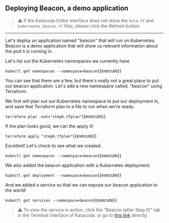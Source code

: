 ## Deploying Beacon, a demo application

> ⚠️ If the Katacoda Editor interface does not show the `helm.tf` and `kubernetes_beacon.tf` files, please click the <i class="fa fa-sync"></i> Refresh button.

---

Let's deploy an application named "beacon" that will run on Kubernetes. Beacon is a demo application that will show us relevant information about the pod it is running in.

Let's list out the Kubernetes namespaces we currently have

`kubectl get namespaces --namespace=beacon`{{execute}}

You can see that there are a few, but there's really not a great place to put our beacon application. Let's add a new namespace called, "beacon" using Terraform.

We first will plan out our Kubernetes namespace to put our deployment in, and save that Terraform plan to a file to run when we're ready.

`terraform plan -out="step6.tfplan"`{{execute}}

If the plan looks good, we can the apply it!

`terraform apply "step6.tfplan"`{{execute}}

Excellent! Let's check to see what we created:

`kubectl get namespaces --namespace=beacon`{{execute}}

We also added the beacon application with a Kubernetes deployment:

`kubectl get deployment --namespace=beacon`{{execute}}

And we added a service so that we can expose our beacon application to the world!

`kubectl get services --namespace=beacon`{{execute}}

> ⚠️ To view the service in action, click the "Beacon (after Step 6)" tab in the Terminal interface of Katacoda. or go to [this link](https://[[HOST_SUBDOMAIN]]-8080-[[KATACODA_HOST]].environments.katacoda.com/) directly.

